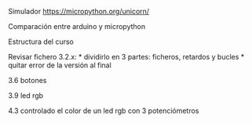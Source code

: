 Simulador https://micropython.org/unicorn/

Comparación entre arduino y micropython

Estructura del curso

Revisar fichero 3.2.x: 
    * dividirlo en 3 partes: ficheros, retardos y bucles
    * quitar error de la versión al final

3.6 botones

3.9 led rgb

4.3 controlado el color de un led rgb con 3 potenciómetros